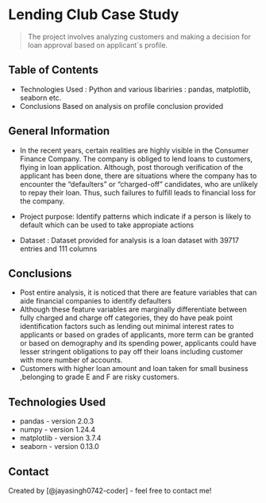 # Lending Club Case Study
> The project involves analyzing customers and making a decision for loan approval based on applicant`s profile.


## Table of Contents
* Technologies Used : 
	Python and various libariries : pandas, matplotlib, seaborn etc.
* Conclusions
	Based on analysis on profile conclusion provided


<!-- You can include any other section that is pertinent to your problem -->

## General Information
- In the recent years, certain realities are highly visible in the Consumer Finance Company. The company is obliged to lend loans to customers, flying in loan application. Although, post thorough verification of the applicant has been done, there are situations where the company has to encounter the “defaulters” or “charged-off” candidates, who are unlikely to repay their loan. Thus, such failures to fulfill leads to financial loss for the company.

- Project purpose:
	Identify patterns which indicate if a person is likely to default which can be used to take appropiate actions
- Dataset : 
	Dataset provided for analysis is a loan dataset with 39717 entries and 111 columns



## Conclusions
- Post entire analysis, it is noticed that there are feature variables that can aide financial companies to identify defaulters
- Although these feature variables are marginally differentiate between fully charged and charge off categories, they do have peak point identification factors such as lending out minimal interest rates to applicants or based on grades of applicants, more term can be granted or based on demography and its spending power, applicants could have lesser stringent obligations to pay off their loans including customer with more number of accounts.
- Customers with higher loan amount and loan taken for small business ,belonging to grade E and F are risky customers.


<!-- You don't have to answer all the questions - just the ones relevant to your project. -->


## Technologies Used
- pandas - version 2.0.3
- numpy - version 1.24.4
- matplotlib - version 3.7.4
- seaborn - version 0.13.0

<!-- As the libraries versions keep on changing, it is recommended to mention the version of library used in this project -->




## Contact
Created by [@jayasingh0742-coder] - feel free to contact me!


<!-- Optional -->
<!-- ## License -->
<!-- This project is open source and available under the [... License](). -->

<!-- You don't have to include all sections - just the one's relevant to your project -->
